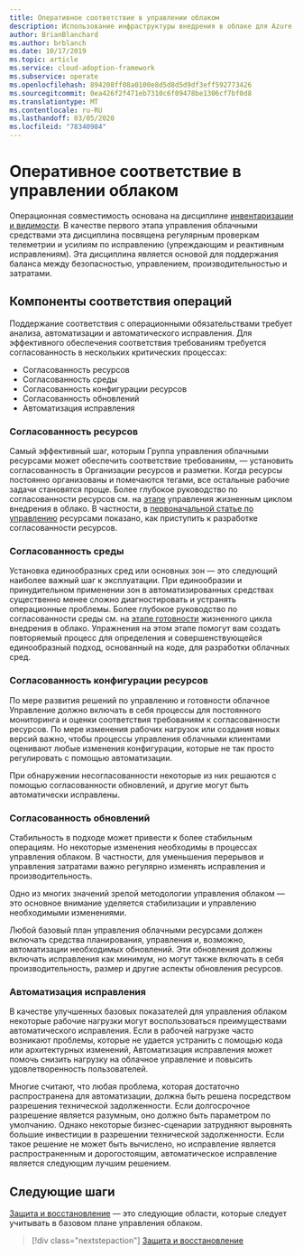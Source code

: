 ```yaml
---
title: Оперативное соответствие в управлении облаком
description: Использование инфраструктуры внедрения в облаке для Azure, чтобы узнать, как обеспечить соответствие рабочим обязательствам.
author: BrianBlanchard
ms.author: brblanch
ms.date: 10/17/2019
ms.topic: article
ms.service: cloud-adoption-framework
ms.subservice: operate
ms.openlocfilehash: 894208ff08a0100e8d5d8d5d9df3eff592773426
ms.sourcegitcommit: 0ea426f2f471eb7310c6f09478be1306cf7bf0d8
ms.translationtype: MT
ms.contentlocale: ru-RU
ms.lasthandoff: 03/05/2020
ms.locfileid: "78340984"
---
```

# <a name="operational-compliance-in-cloud-management"></a>Оперативное соответствие в управлении облаком

Операционная совместимость основана на дисциплине [инвентаризации и видимости](./inventory.md). В качестве первого этапа управления облачными средствами эта дисциплина посвящена регулярным проверкам телеметрии и усилиям по исправлению (упреждающим и реактивным исправлениям). Эта дисциплина является основой для поддержания баланса между безопасностью, управлением, производительностью и затратами.

## <a name="components-of-operations-compliance"></a>Компоненты соответствия операций

Поддержание соответствия с операционными обязательствами требует анализа, автоматизации и автоматического исправления. Для эффективного обеспечения соответствия требованиям требуется согласованность в нескольких критических процессах:

- Согласованность ресурсов
- Согласованность среды
- Согласованность конфигурации ресурсов
- Согласованность обновлений
- Автоматизация исправления

### <a name="resource-consistency"></a>Согласованность ресурсов

Самый эффективный шаг, которым Группа управления облачными ресурсами может обеспечить соответствие требованиям, — установить согласованность в Организации ресурсов и разметки. Когда ресурсы постоянно организованы и помечаются тегами, все остальные рабочие задачи становятся проще. Более глубокое руководство по согласованности ресурсов см. на [этапе](../../govern/index.md) управления жизненным циклом внедрения в облако. В частности, в [первоначальной статье по управлению](../../govern/initial-foundation.md) ресурсами показано, как приступить к разработке согласованности ресурсов.

### <a name="environment-consistency"></a>Согласованность среды

Установка единообразных сред или основных зон — это следующий наиболее важный шаг к эксплуатации. При единообразии и принудительном применении зон в автоматизированных средствах существенно менее сложно диагностировать и устранять операционные проблемы. Более глубокое руководство по согласованности среды см. на [этапе готовности](../../ready/index.md) жизненного цикла внедрения в облако. Упражнения на этом этапе помогут вам создать повторяемый процесс для определения и совершенствующейся единообразный подход, основанный на коде, для разработки облачных сред.

### <a name="resource-configuration-consistency"></a>Согласованность конфигурации ресурсов

По мере развития решений по управлению и готовности облачное Управление должно включать в себя процессы для постоянного мониторинга и оценки соответствия требованиям к согласованности ресурсов. По мере изменения рабочих нагрузок или создания новых версий важно, чтобы процессы управления облачными клиентами оценивают любые изменения конфигурации, которые не так просто регулировать с помощью автоматизации.

При обнаружении несогласованности некоторые из них решаются с помощью согласованности обновлений, и другие могут быть автоматически исправлены.

### <a name="update-consistency"></a>Согласованность обновлений

Стабильность в подходе может привести к более стабильным операциям. Но некоторые изменения необходимы в процессах управления облаком. В частности, для уменьшения перерывов и управления затратами важно регулярно изменять исправления и производительность.

Одно из многих значений зрелой методологии управления облаком — это основное внимание уделяется стабилизации и управлению необходимыми изменениями.

Любой базовый план управления облачными ресурсами должен включать средства планирования, управления и, возможно, автоматизации необходимых обновлений. Эти обновления должны включать исправления как минимум, но могут также включать в себя производительность, размер и другие аспекты обновления ресурсов.

### <a name="remediation-automation"></a>Автоматизация исправления

В качестве улучшенных базовых показателей для управления облаком некоторые рабочие нагрузки могут воспользоваться преимуществами автоматического исправления. Если в рабочей нагрузке часто возникают проблемы, которые не удается устранить с помощью кода или архитектурных изменений, Автоматизация исправления может помочь снизить нагрузку на облачное управление и повысить удовлетворенность пользователей.

Многие считают, что любая проблема, которая достаточно распространена для автоматизации, должна быть решена посредством разрешения технической задолженности. Если долгосрочное разрешение является разумным, оно должно быть параметром по умолчанию. Однако некоторые бизнес-сценарии затрудняют выровнять большие инвестиции в разрешении технической задолженности. Если такое решение не может быть вычислено, но исправление является распространенным и дорогостоящим, автоматическое исправление является следующим лучшим решением.

## <a name="next-steps"></a>Следующие шаги

[Защита и восстановление](./protect.md) — это следующие области, которые следует учитывать в базовом плане управления облаком.

> [!div class="nextstepaction"]
> [Защита и восстановление](./protect.md)
